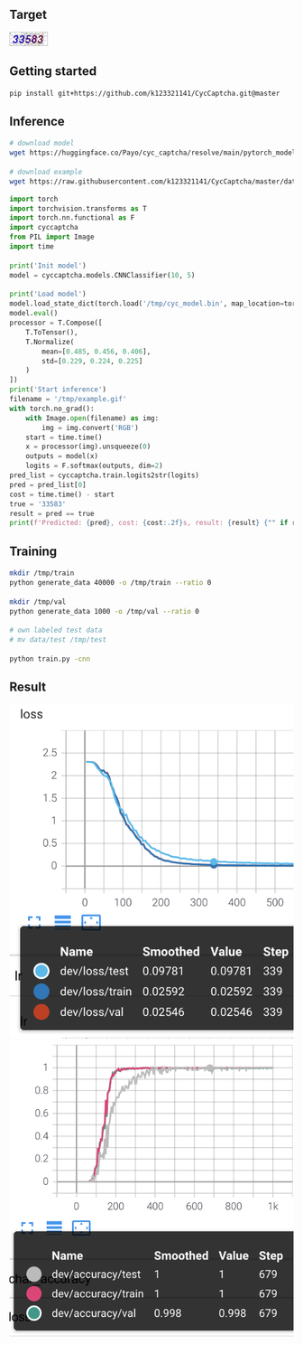 ## Target

![alt text](https://github.com/k123321141/CycCaptcha/blob/master/data/example.gif?raw=true)


## Getting started
```bash
pip install git+https://github.com/k123321141/CycCaptcha.git@master

```

## Inference

```bash
# download model
wget https://huggingface.co/Payo/cyc_captcha/resolve/main/pytorch_model.bin -O /tmp/cyc_model.bin

# download example
wget https://raw.githubusercontent.com/k123321141/CycCaptcha/master/data/example.gif\?raw\=true -O ~/Desktop/example.gif

```

```python
import torch
import torchvision.transforms as T
import torch.nn.functional as F
import cyccaptcha
from PIL import Image
import time

print('Init model')
model = cyccaptcha.models.CNNClassifier(10, 5)

print('Load model')
model.load_state_dict(torch.load('/tmp/cyc_model.bin', map_location=torch.device('cpu')))
model.eval()
processor = T.Compose([
    T.ToTensor(),
    T.Normalize(
        mean=[0.485, 0.456, 0.406],
        std=[0.229, 0.224, 0.225]
    )
])
print('Start inference')
filename = '/tmp/example.gif'
with torch.no_grad():
    with Image.open(filename) as img:
        img = img.convert('RGB')
    start = time.time()
    x = processor(img).unsqueeze(0)
    outputs = model(x)
    logits = F.softmax(outputs, dim=2)
pred_list = cyccaptcha.train.logits2str(logits)
pred = pred_list[0]
cost = time.time() - start
true = '33583'
result = pred == true
print(f'Predicted: {pred}, cost: {cost:.2f}s, result: {result} {"" if result else true}')
```
## Training

```bash
mkdir /tmp/train
python generate_data 40000 -o /tmp/train --ratio 0

mkdir /tmp/val
python generate_data 1000 -o /tmp/val --ratio 0

# own labeled test data
# mv data/test /tmp/test

python train.py -cnn
```

## Result

![alt text](https://github.com/k123321141/CycCaptcha/blob/master/data/loss.png?raw=true)
![alt text](https://github.com/k123321141/CycCaptcha/blob/master/data/accuracy.png?raw=true)
